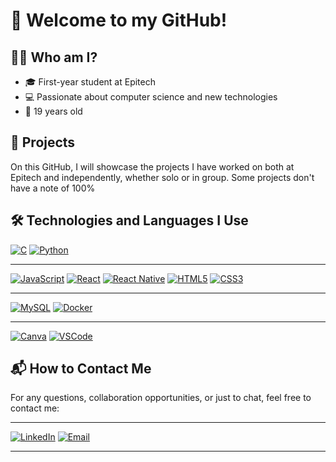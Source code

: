 # 👋 Welcome to my GitHub!

## 👨‍💻 Who am I?
- 🎓 First-year student at Epitech
- 💻 Passionate about computer science and new technologies
- 🎂 19 years old

## 📂 Projects
On this GitHub, I will showcase the projects I have worked on both at Epitech and independently, whether solo or in group.
Some projects don't have a note of 100%


## 🛠️ Technologies and Languages I Use

[![C](https://img.shields.io/badge/C-A8B9CC?style=flat-square&logo=c&logoColor=white)](https://en.wikipedia.org/wiki/C_(programming_language))
[![Python](https://img.shields.io/badge/Python-3776AB?style=flat-square&logo=python&logoColor=white)](https://www.python.org/)

---

[![JavaScript](https://img.shields.io/badge/JavaScript-F7DF1E?style=flat-square&logo=javascript&logoColor=black)](https://www.javascript.com/)
[![React](https://img.shields.io/badge/React-61DAFB?style=flat-square&logo=react&logoColor=black)](https://reactjs.org/)
[![React Native](https://img.shields.io/badge/React_Native-61DAFB?style=flat-square&logo=react&logoColor=black)](https://reactnative.dev/)
[![HTML5](https://img.shields.io/badge/HTML5-E34F26?style=flat-square&logo=html5&logoColor=white)](https://developer.mozilla.org/en-US/docs/Web/Guide/HTML/HTML5)
[![CSS3](https://img.shields.io/badge/CSS3-1572B6?style=flat-square&logo=css3&logoColor=white)](https://developer.mozilla.org/en-US/docs/Web/CSS)

---

[![MySQL](https://img.shields.io/badge/MySQL-4479A1?style=flat-square&logo=mysql&logoColor=white)](https://www.mysql.com/)
[![Docker](https://img.shields.io/badge/Docker-2496ED?style=flat-square&logo=docker&logoColor=white)](https://www.docker.com/)

---

[![Canva](https://img.shields.io/badge/Canva-00C4CC?style=flat-square&logo=canva&logoColor=white)](https://www.canva.com/)
[![VSCode](https://img.shields.io/badge/VSCode-007ACC?style=flat-square&logo=visual-studio-code&logoColor=white)](https://code.visualstudio.com/)


## 📬 How to Contact Me

For any questions, collaboration opportunities, or just to chat, feel free to contact me:

---

[![LinkedIn](https://img.shields.io/badge/LinkedIn-0077B5?style=flat-square&logo=linkedin&logoColor=white)](https://www.linkedin.com/in/walid-bensalem-9826612a7/)
[![Email](https://img.shields.io/badge/Email-D14836?style=flat-square&logo=gmail&logoColor=white)](mailto:walid.bensalem@epitech.eu)

---
